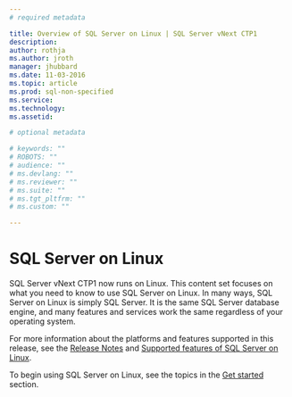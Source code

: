 ```yaml
---
# required metadata

title: Overview of SQL Server on Linux | SQL Server vNext CTP1
description: 
author: rothja 
ms.author: jroth 
manager: jhubbard
ms.date: 11-03-2016
ms.topic: article
ms.prod: sql-non-specified
ms.service: 
ms.technology: 
ms.assetid: 

# optional metadata

# keywords: ""
# ROBOTS: ""
# audience: ""
# ms.devlang: ""
# ms.reviewer: ""
# ms.suite: ""
# ms.tgt_pltfrm: ""
# ms.custom: ""

---
```

# SQL Server on Linux

SQL Server vNext CTP1 now runs on Linux. This content set focuses on what you need to know to use SQL Server on Linux. In many ways, SQL Server on Linux is simply SQL Server. It is the same SQL Server database engine, and many features and services work the same regardless of your operating system. 

For more information about the platforms and features supported in this release, see the [Release Notes](sql-server-linux-release-notes.md) and [Supported features of SQL Server on Linux](sql-server-linux-supported-features.md).

To begin using SQL Server on Linux, see the topics in the [Get started](sql-server-linux-get-started-tutorial.md) section.
